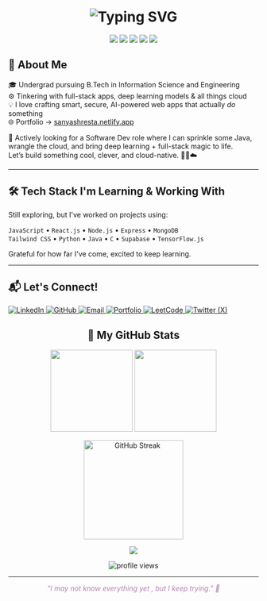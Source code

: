 <h1 align="center">
  <img src="https://readme-typing-svg.demolab.com?font=Pacifico&size=30&duration=2500&pause=1000&color=FF6B8B&center=true&vCenter=true&width=435&lines=Hello%2C+I'm+Sanya+Shresta+%F0%9F%8C%9F" alt="Typing SVG" />
</h1>

<p align="center">

  <img src="https://img.shields.io/badge/Loves-AI%20%26%20DL-f9d5e5?style=flat-square&logo=brain&logoColor=white&labelColor=eed3d9" />
  <img src="https://img.shields.io/badge/Cloud-First%20Mindset-cfe8f9?style=flat-square&logo=cloud&logoColor=white&labelColor=bcd4e6" />
  <img src="https://img.shields.io/badge/Made%20with-TensorFlow.js-fbeec1?style=flat-square&logo=tensorflow&logoColor=white&labelColor=f9e79f" />
  <img src="https://img.shields.io/badge/DB-Supabase-d8f3dc?style=flat-square&logo=supabase&logoColor=white&labelColor=95d5b2" />
  <img src="https://img.shields.io/badge/Style-Vibe%20Check%20Passed-f3d1f4?style=flat-square&logo=sparkles&logoColor=white&labelColor=e4bad4" />
</p>


## 💫 About Me

🎓 Undergrad pursuing B.Tech in Information Science and Engineering<br>
⚙️ Tinkering with full-stack apps, deep learning models & all things cloud  
💡 I love crafting smart, secure, AI-powered web apps that actually *do* something  
🌐 Portfolio → [sanyashresta.netlify.app](https://sanyashresta.netlify.app)

🚀 Actively looking for a Software Dev role where I can sprinkle some Java, wrangle the cloud, and bring deep learning + full-stack magic to life.  
Let’s build something cool, clever, and cloud-native. 👩‍💻☁️

---

## 🛠️ Tech Stack I'm Learning & Working With

Still exploring, but I've worked on projects using:  

`JavaScript` • `React.js` • `Node.js` • `Express` • `MongoDB`  
`Tailwind CSS` • `Python` • `Java` • `C` • `Supabase` • `TensorFlow.js`  

Grateful for how far I've come, excited to keep learning.

---

## 📬 Let's Connect!
<p align="left">
  <a href="https://www.linkedin.com/in/sanya-shresta-jathanna" target="_blank">
    <img src="https://img.shields.io/badge/LinkedIn-0077B5?style=for-the-badge&logo=linkedin&labelColor=AEC6CF&logoColor=white&color=AEC6CF" alt="LinkedIn"/>
  </a>
  <a href="https://github.com/SanyaShresta25" target="_blank">
    <img src="https://img.shields.io/badge/GitHub-181717?style=for-the-badge&logo=github&labelColor=CFCFC4&logoColor=000000&color=CFCFC4" alt="GitHub"/>
  </a>
  <a href="mailto:shrestasanya@gmail.com" target="_blank">
    <img src="https://img.shields.io/badge/Email-D14836?style=for-the-badge&logo=gmail&labelColor=FFD1DC&logoColor=D14836&color=FFD1DC" alt="Email"/>
  </a>
  <a href="https://sanyashresta.netlify.app" target="_blank">
    <img src="https://img.shields.io/badge/Portfolio-000000?style=for-the-badge&logo=vercel&labelColor=E0BBE4&logoColor=000000&color=E0BBE4" alt="Portfolio"/>
  </a>
  <a href="https://leetcode.com/u/SanyaShresta/" target="_blank">
    <img src="https://img.shields.io/badge/LeetCode-000000?style=for-the-badge&logo=leetcode&labelColor=FFFACD&logoColor=000000&color=FFFACD" alt="LeetCode"/>
  </a>
  <a href="https://x.com/sanya_shresta" target="_blank">
    <img src="https://img.shields.io/badge/Twitter-000000?style=for-the-badge&logo=twitter&labelColor=B2F2BB&logoColor=000000&color=B2F2BB" alt="Twitter (X)"/>
  </a>
</p>
<h2 align="center">🌸 My GitHub Stats</h2>
<p align="center">
  <img src="https://github-readme-stats.vercel.app/api?username=SanyaShresta25&show_icons=true&custom_title=Sanya's%20GitHub%20Stats&theme=default&bg_color=ffffff&title_color=b28dff&text_color=6e6e6e&icon_color=ffb6b9&border_color=e0c3fc" height="165"/>
  <img src="https://github-readme-stats.vercel.app/api/top-langs/?username=SanyaShresta25&layout=compact&theme=default&bg_color=ffffff&title_color=ffb6b9&text_color=6e6e6e&icon_color=fcd5ce&border_color=e0c3fc" height="165"/>
</p>
<p align="center">
  <img src="https://streak-stats.demolab.com?user=SanyaShresta25&theme=calm-pink&hide_border=true&date_format=M%20j%5B%2C%20Y%5D" alt="GitHub Streak" height="200"/>
</p>
<p align="center">
  <img src="https://github-readme-activity-graph.vercel.app/graph?username=SanyaShresta25&theme=github-light&area=true&color=b57ab4&line=ecb1d5&point=ffb6b9&bg_color=ffffff" />
</p>
<p align="center">
  <img src="https://komarev.com/ghpvc/?username=SanyaShresta25&style=flat-square&color=ffb6b9" alt="profile views"/>
</p>

---

<p align="center" style="font-style: italic; color: #b183ac;">
  "I may not know everything yet , but I keep trying." 🌷
</p>
